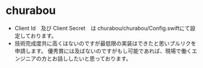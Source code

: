# churabou


- Client Id　及び Client Secret　は churabou/churabou/Config.swiftにて設定しております。
- 技術完成度共に高くはないのですが最低限の実装はできたと思いプルリクを申請します。 優秀賞には及ばないのですがもし可能であれば、現場で働くエンジニアの方とお話ししたいと思っております。
